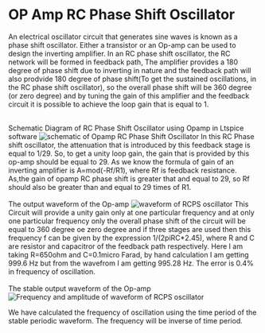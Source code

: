 # OP Amp RC Phase Shift Oscillator
An electrical oscillator circuit that generates sine waves is known as a phase shift oscillator. Either a transistor or an Op-amp can be used to design the inverting amplifier. In an RC phase shift oscillator, the RC network will be formed in feedback path, The amplifier provides a 180 degree of phase shift due to inverting in nature and the feedback path will also prodvide 180 degree of phase shift(To get the sustained oscillations, in the RC phase shift oscillator), so the overall phase shift will be 360 degree (or zero degree) and by tuning the gain of this amplifier and the feedback circuit it is possible to achieve the loop gain that is equal to 1. <br><br>  

Schematic Diagram of RC Phase Shift Oscillator using Opamp in Ltspice software
![schematic of Opamp RC Phase Shift Oscillator](https://user-images.githubusercontent.com/111141190/192093672-fcbfaab0-7fb2-45b8-a96f-73c853352f88.jpg)
In this RC Phase shift oscillator, the attenuation that is introduced by this feedback stage is equal to 1/29. So, to get a unity loop gain, the gain that is provided by this op-amp should be equal to 29. As we know the formula of gain of an inverting amplifier is A=mod(-Rf/R1), where Rf is feedback resistance. As,the gain of opamp RC phase shift is greater that and equal to 29, so Rf should also be greater than and equal to 29 times of R1.
<br><br>
The output waveform of the Op-amp
![waveform of RCPS oscillator](https://user-images.githubusercontent.com/111141190/192093662-e5f0101d-8c0d-42de-90a4-f107c41450ad.jpg)
This Circuit will provide a unity gain only at one particular frequency and at only one particular frequency only the overall phase shift of the circuit will be equal to 360 degree oe zero degree and if three stages are used then this frequency f can be given by the expression 1/(2piRC*2.45), where R and C are resistor and capacitror of the feedback path respectively. Here I am taking R=650ohm and C=0.1micro Farad, by hand calculation I am getting 999.6 Hz but from the wavefrom I am getting 995.28 Hz. The error is 0.4% in frequency of oscillation.
<br><br>
The stable output waveform of the Op-amp
![Frequency and amplitude of waveform of RCPS oscillator](https://user-images.githubusercontent.com/111141190/192093646-6ddf4d81-79f4-4133-83e1-a5e23d8ce24a.jpg)

 We have calculated the frequency of oscillation using the time period of the stable periodic waveform. The frequency will be inverse of time period.
